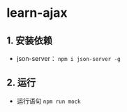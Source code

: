 # learn-ajax
## 1. 安装依赖
- json-server：
```npm i json-server -g```
## 2. 运行
- 运行语句
```npm run mock```
